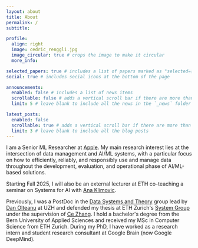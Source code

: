 ```yaml
---
layout: about
title: About
permalink: /
subtitle:

profile:
  align: right
  image: cedric_renggli.jpg
  image_circular: true # crops the image to make it circular
  more_info:

selected_papers: true # includes a list of papers marked as "selected={true}"
social: true # includes social icons at the bottom of the page

announcements:
  enabled: false # includes a list of news items
  scrollable: false # adds a vertical scroll bar if there are more than 3 news items
  limit: 5 # leave blank to include all the news in the `_news` folder

latest_posts:
  enabled: false
  scrollable: true # adds a vertical scroll bar if there are more than 3 new posts items
  limit: 3 # leave blank to include all the blog posts
---
```


I am a Senior ML Researcher at [Apple](https://www.apple.com). My main research interest lies at the intersection of data management and AI/ML systems, with a particular focus on how to efficiently, reliably, and responsibly use and manage data throughout the development, evaluation, and operational phase of AI/ML-based solutions.

Starting Fall 2025, I will also be an external lecturer at ETH co-teaching a seminar on Systems for AI with [Ana Klimovic](https://anakli.inf.ethz.ch).

Previously, I was a PostDoc in the [Data Systems and Theory](https://www.ifi.uzh.ch/en/dast.html) group lead by [Dan Olteanu](https://www.ifi.uzh.ch/en/dast/people/Olteanu.html) at UZH and defended my thesis at ETH Zurich's [System Group](https://systems.ethz.ch) under the supervision of [Ce Zhang](https://zhangce.github.io). I hold a bachelor's degree from the Bern University of Applied Sciences and received my MSc in Computer Science from ETH Zurich. During my PhD, I have worked as a research intern and student research consultant at Google Brain (now Google DeepMind).
